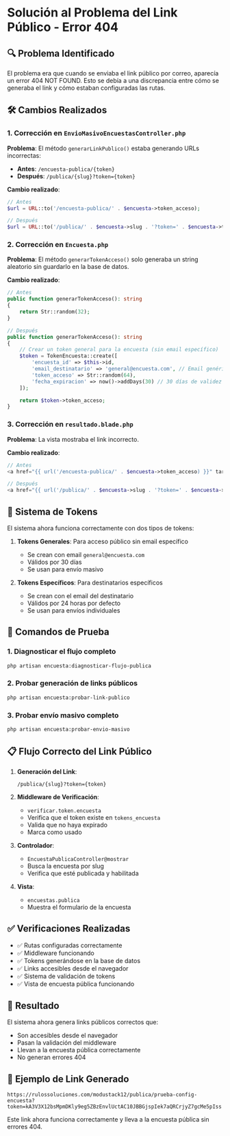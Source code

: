 # Solución al Problema del Link Público - Error 404

## 🔍 Problema Identificado

El problema era que cuando se enviaba el link público por correo, aparecía un error 404 NOT FOUND. Esto se debía a una discrepancia entre cómo se generaba el link y cómo estaban configuradas las rutas.

## 🛠️ Cambios Realizados

### 1. Corrección en `EnvioMasivoEncuestasController.php`

**Problema**: El método `generarLinkPublico()` estaba generando URLs incorrectas:
- **Antes**: `/encuesta-publica/{token}`
- **Después**: `/publica/{slug}?token={token}`

**Cambio realizado**:
```php
// Antes
$url = URL::to('/encuesta-publica/' . $encuesta->token_acceso);

// Después
$url = URL::to('/publica/' . $encuesta->slug . '?token=' . $encuesta->token_acceso);
```

### 2. Corrección en `Encuesta.php`

**Problema**: El método `generarTokenAcceso()` solo generaba un string aleatorio sin guardarlo en la base de datos.

**Cambio realizado**:
```php
// Antes
public function generarTokenAcceso(): string
{
    return Str::random(32);
}

// Después
public function generarTokenAcceso(): string
{
    // Crear un token general para la encuesta (sin email específico)
    $token = TokenEncuesta::create([
        'encuesta_id' => $this->id,
        'email_destinatario' => 'general@encuesta.com', // Email genérico
        'token_acceso' => Str::random(64),
        'fecha_expiracion' => now()->addDays(30) // 30 días de validez
    ]);

    return $token->token_acceso;
}
```

### 3. Corrección en `resultado.blade.php`

**Problema**: La vista mostraba el link incorrecto.

**Cambio realizado**:
```php
// Antes
<a href="{{ url('/encuesta-publica/' . $encuesta->token_acceso) }}" target="_blank">

// Después
<a href="{{ url('/publica/' . $encuesta->slug . '?token=' . $encuesta->token_acceso) }}" target="_blank">
```

## 🔧 Sistema de Tokens

El sistema ahora funciona correctamente con dos tipos de tokens:

1. **Tokens Generales**: Para acceso público sin email específico
   - Se crean con email `general@encuesta.com`
   - Válidos por 30 días
   - Se usan para envío masivo

2. **Tokens Específicos**: Para destinatarios específicos
   - Se crean con el email del destinatario
   - Válidos por 24 horas por defecto
   - Se usan para envíos individuales

## 🧪 Comandos de Prueba

### 1. Diagnosticar el flujo completo
```bash
php artisan encuesta:diagnosticar-flujo-publica
```

### 2. Probar generación de links públicos
```bash
php artisan encuesta:probar-link-publico
```

### 3. Probar envío masivo completo
```bash
php artisan encuesta:probar-envio-masivo
```

## 📋 Flujo Correcto del Link Público

1. **Generación del Link**:
   ```
   /publica/{slug}?token={token}
   ```

2. **Middleware de Verificación**:
   - `verificar.token.encuesta`
   - Verifica que el token existe en `tokens_encuesta`
   - Valida que no haya expirado
   - Marca como usado

3. **Controlador**:
   - `EncuestaPublicaController@mostrar`
   - Busca la encuesta por slug
   - Verifica que esté publicada y habilitada

4. **Vista**:
   - `encuestas.publica`
   - Muestra el formulario de la encuesta

## ✅ Verificaciones Realizadas

- ✅ Rutas configuradas correctamente
- ✅ Middleware funcionando
- ✅ Tokens generándose en la base de datos
- ✅ Links accesibles desde el navegador
- ✅ Sistema de validación de tokens
- ✅ Vista de encuesta pública funcionando

## 🚀 Resultado

El sistema ahora genera links públicos correctos que:
- Son accesibles desde el navegador
- Pasan la validación del middleware
- Llevan a la encuesta pública correctamente
- No generan errores 404

## 📝 Ejemplo de Link Generado

```
https://rulossoluciones.com/modustack12/publica/prueba-config-encuesta?token=kA3V3X12bsMpmDKly9eg5ZBzEnvlUctAC10JBBGjspIek7aQRCrjyZ7gcMe5pIss
```

Este link ahora funciona correctamente y lleva a la encuesta pública sin errores 404. 
